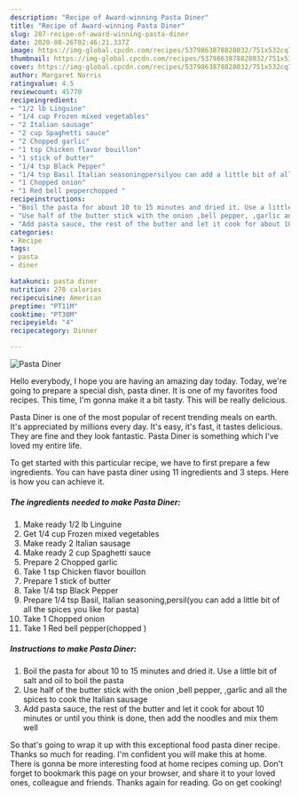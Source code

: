 ```yaml
---
description: "Recipe of Award-winning Pasta Diner"
title: "Recipe of Award-winning Pasta Diner"
slug: 287-recipe-of-award-winning-pasta-diner
date: 2020-08-26T02:46:21.337Z
image: https://img-global.cpcdn.com/recipes/5379863878828032/751x532cq70/pasta-diner-recipe-main-photo.jpg
thumbnail: https://img-global.cpcdn.com/recipes/5379863878828032/751x532cq70/pasta-diner-recipe-main-photo.jpg
cover: https://img-global.cpcdn.com/recipes/5379863878828032/751x532cq70/pasta-diner-recipe-main-photo.jpg
author: Margaret Norris
ratingvalue: 4.5
reviewcount: 45770
recipeingredient:
- "1/2 lb Linguine"
- "1/4 cup Frozen mixed vegetables"
- "2 Italian sausage"
- "2 cup Spaghetti sauce"
- "2 Chopped garlic"
- "1 tsp Chicken flavor bouillon"
- "1 stick of butter"
- "1/4 tsp Black Pepper"
- "1/4 tsp Basil Italian seasoningpersilyou can add a little bit of all the spices you like for pasta"
- "1 Chopped onion"
- "1 Red bell pepperchopped "
recipeinstructions:
- "Boil the pasta for about 10 to 15 minutes and dried it. Use a little bit of salt and oil to boil the pasta"
- "Use half of the butter stick with the onion ,bell pepper, ,garlic and all the spices to cook the Italian sausage"
- "Add pasta sauce, the rest of the butter and let it cook for about 10 minutes or until you think is done, then add the noodles and mix them well"
categories:
- Recipe
tags:
- pasta
- diner

katakunci: pasta diner 
nutrition: 278 calories
recipecuisine: American
preptime: "PT11M"
cooktime: "PT30M"
recipeyield: "4"
recipecategory: Dinner

---
```



![Pasta Diner](https://img-global.cpcdn.com/recipes/5379863878828032/751x532cq70/pasta-diner-recipe-main-photo.jpg)

Hello everybody, I hope you are having an amazing day today. Today, we're going to prepare a special dish, pasta diner. It is one of my favorites food recipes. This time, I'm gonna make it a bit tasty. This will be really delicious.



Pasta Diner is one of the most popular of recent trending meals on earth. It's appreciated by millions every day. It's easy, it's fast, it tastes delicious. They are fine and they look fantastic. Pasta Diner is something which I've loved my entire life.


To get started with this particular recipe, we have to first prepare a few ingredients. You can have pasta diner using 11 ingredients and 3 steps. Here is how you can achieve it.

<!--inarticleads1-->

##### The ingredients needed to make Pasta Diner:

1. Make ready 1/2 lb Linguine
1. Get 1/4 cup Frozen mixed vegetables
1. Make ready 2 Italian sausage
1. Make ready 2 cup Spaghetti sauce
1. Prepare 2 Chopped garlic
1. Take 1 tsp Chicken flavor bouillon
1. Prepare 1 stick of butter
1. Take 1/4 tsp Black Pepper
1. Prepare 1/4 tsp Basil, Italian seasoning,persil(you can add a little bit of all the spices you like for pasta)
1. Take 1 Chopped onion
1. Take 1 Red bell pepper(chopped )




<!--inarticleads2-->

##### Instructions to make Pasta Diner:

1. Boil the pasta for about 10 to 15 minutes and dried it. Use a little bit of salt and oil to boil the pasta
1. Use half of the butter stick with the onion ,bell pepper, ,garlic and all the spices to cook the Italian sausage
1. Add pasta sauce, the rest of the butter and let it cook for about 10 minutes or until you think is done, then add the noodles and mix them well




So that's going to wrap it up with this exceptional food pasta diner recipe. Thanks so much for reading. I'm confident you will make this at home. There is gonna be more interesting food at home recipes coming up. Don't forget to bookmark this page on your browser, and share it to your loved ones, colleague and friends. Thanks again for reading. Go on get cooking!
